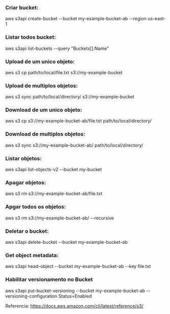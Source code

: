### Criar bucket:
aws s3api create-bucket --bucket my-example-bucket-ab --region us-east-1
### Listar todos bucket:
aws s3api list-buckets --query "Buckets[].Name"
### Upload de um unico objeto:
aws s3 cp path/to/local/file.txt s3://my-example-bucket
### Upload de multiplos objetos:
aws s3 sync path/to/local/directory/ s3://my-example-bucket
### Download de um unico objeto:
aws s3 cp s3://my-example-bucket-ab/file.txt path/to/local/directory/
### Download de multiplos objetos:
aws s3 sync s3://my-example-bucket-ab/ path/to/local/directory/
### Listar objetos:
aws s3api list-objects-v2 --bucket my-bucket
### Apagar objetos:
aws s3 rm s3://my-example-bucket-ab/file.txt
### Apgar todos os objetos:
aws s3 rm s3://my-example-bucket-ab/ --recursive
### Deletar o bucket:
aws s3api delete-bucket --bucket my-example-bucket-ab
### Get object metadata:
aws s3api head-object --bucket my-example-bucket-ab --key file.txt
### Habilitar versionamento no Bucket
aws s3api put-bucket-versioning --bucket my-example-bucket-ab --versioning-configuration Status=Enabled

Referencia: https://docs.aws.amazon.com/cli/latest/reference/s3/
